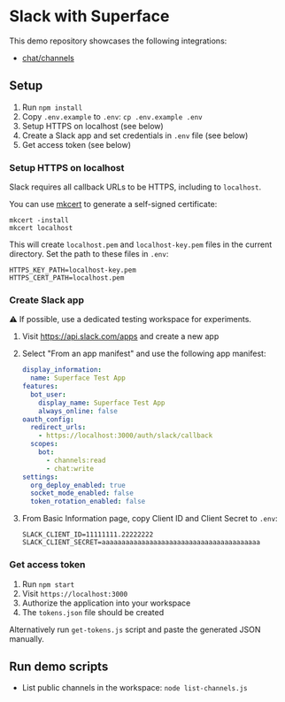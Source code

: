 # Slack with Superface

This demo repository showcases the following integrations:

- [chat/channels](https://superface.ai/chat/channels)

## Setup

1. Run `npm install`
2. Copy `.env.example` to `.env`: `cp .env.example .env`
3. Setup HTTPS on localhost (see below)
4. Create a Slack app and set credentials in `.env` file (see below)
5. Get access token (see below)

### Setup HTTPS on localhost

Slack requires all callback URLs to be HTTPS, including to `localhost`.

You can use [mkcert](https://github.com/FiloSottile/mkcert) to generate a self-signed certificate:

```shell
mkcert -install
mkcert localhost
```

This will create `localhost.pem` and `localhost-key.pem` files in the current directory. Set the path to these files in `.env`:

```
HTTPS_KEY_PATH=localhost-key.pem
HTTPS_CERT_PATH=localhost.pem
```

<!-- FIXME
### Use a tunneling proxy

Alternatively you can use a tunneling proxy to receive a callback, e.g. [ngrok](https://ngrok.com/) or [localhost.run](https://localhost.run/). By default, the server listens on port 3000
-->

### Create Slack app

⚠ If possible, use a dedicated testing workspace for experiments.

1. Visit https://api.slack.com/apps and create a new app
2. Select "From an app manifest" and use the following app manifest:

   ```yaml
   display_information:
     name: Superface Test App
   features:
     bot_user:
       display_name: Superface Test App
       always_online: false
   oauth_config:
     redirect_urls:
       - https://localhost:3000/auth/slack/callback
     scopes:
       bot:
         - channels:read
         - chat:write
   settings:
     org_deploy_enabled: true
     socket_mode_enabled: false
     token_rotation_enabled: false
   ```

3. From Basic Information page, copy Client ID and Client Secret to `.env`:

   ```
   SLACK_CLIENT_ID=11111111.22222222
   SLACK_CLIENT_SECRET=aaaaaaaaaaaaaaaaaaaaaaaaaaaaaaaaaaaaaaaa
   ```

### Get access token

1. Run `npm start`
2. Visit `https://localhost:3000`
3. Authorize the application into your workspace
4. The `tokens.json` file should be created

Alternatively run `get-tokens.js` script and paste the generated JSON manually.

## Run demo scripts

- List public channels in the workspace: `node list-channels.js`
